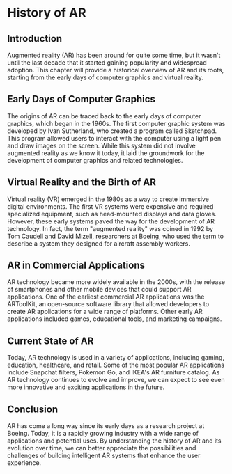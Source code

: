 History of AR
==========================================================

Introduction
------------

Augmented reality (AR) has been around for quite some time, but it wasn't until the last decade that it started gaining popularity and widespread adoption. This chapter will provide a historical overview of AR and its roots, starting from the early days of computer graphics and virtual reality.

Early Days of Computer Graphics
-------------------------------

The origins of AR can be traced back to the early days of computer graphics, which began in the 1960s. The first computer graphic system was developed by Ivan Sutherland, who created a program called Sketchpad. This program allowed users to interact with the computer using a light pen and draw images on the screen. While this system did not involve augmented reality as we know it today, it laid the groundwork for the development of computer graphics and related technologies.

Virtual Reality and the Birth of AR
-----------------------------------

Virtual reality (VR) emerged in the 1980s as a way to create immersive digital environments. The first VR systems were expensive and required specialized equipment, such as head-mounted displays and data gloves. However, these early systems paved the way for the development of AR technology. In fact, the term "augmented reality" was coined in 1992 by Tom Caudell and David Mizell, researchers at Boeing, who used the term to describe a system they designed for aircraft assembly workers.

AR in Commercial Applications
-----------------------------

AR technology became more widely available in the 2000s, with the release of smartphones and other mobile devices that could support AR applications. One of the earliest commercial AR applications was the ARToolKit, an open-source software library that allowed developers to create AR applications for a wide range of platforms. Other early AR applications included games, educational tools, and marketing campaigns.

Current State of AR
-------------------

Today, AR technology is used in a variety of applications, including gaming, education, healthcare, and retail. Some of the most popular AR applications include Snapchat filters, Pokemon Go, and IKEA's AR furniture catalog. As AR technology continues to evolve and improve, we can expect to see even more innovative and exciting applications in the future.

Conclusion
----------

AR has come a long way since its early days as a research project at Boeing. Today, it is a rapidly growing industry with a wide range of applications and potential uses. By understanding the history of AR and its evolution over time, we can better appreciate the possibilities and challenges of building intelligent AR systems that enhance the user experience.
